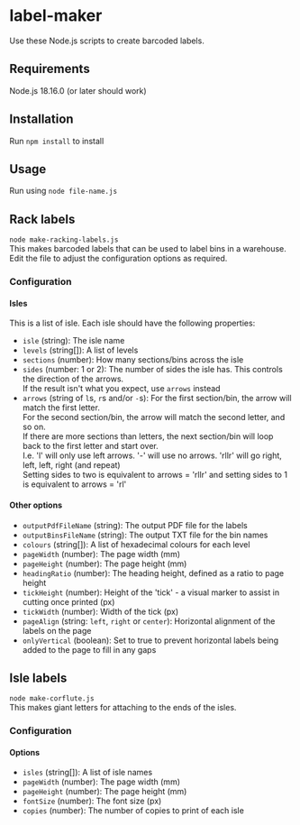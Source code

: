 # label-maker
Use these Node.js scripts to create barcoded labels.

## Requirements
Node.js 18.16.0 (or later should work)

## Installation
Run `npm install` to install 

## Usage
Run using `node file-name.js`

## Rack labels
`node make-racking-labels.js`  
This makes barcoded labels that can be used to label bins in a warehouse.  
Edit the file to adjust the configuration options as required.

### Configuration
#### Isles
This is a list of isle. Each isle should have the following properties:

- `isle` (string): The isle name
- `levels` (string[]): A list of levels
- `sections` (number): How many sections/bins across the isle
- `sides` (number: 1 or 2): The number of sides the isle has. This controls the direction of the arrows.  
            If the result isn't what you expect, use `arrows` instead
- `arrows` (string of `l`s, `r`s and/or `-`s):
        For the first section/bin, the arrow will match the first letter.  
        For the second section/bin, the arrow will match the second letter, and so on.  
        If there are more sections than letters, the next section/bin will loop back to the first letter and start over.  
        I.e. 'l' will only use left arrows. '-' will use no arrows. 'rllr' will go right, left, left, right (and repeat)  
        Setting sides to two is equivalent to arrows = 'rllr' and setting sides to 1 is equivalent to arrows = 'rl'  

#### Other options

- `outputPdfFileName` (string): The output PDF file for the labels
- `outputBinsFileName` (string): The output TXT file for the bin names
- `colours` (string[]): A list of hexadecimal colours for each level
- `pageWidth` (number): The page width (mm)
- `pageHeight` (number): The page height (mm)
- `headingRatio` (number): The heading height, defined as a ratio to page height
- `tickHeight` (number): Height of the 'tick' - a visual marker to assist in cutting once printed (px)
- `tickWidth` (number): Width of the tick (px)
- `pageAlign` (string: `left`, `right` or `center`): Horizontal alignment of the labels on the page
- `onlyVertical` (boolean): Set to true to prevent horizontal labels being added to the page to fill in any gaps

## Isle labels
`node make-corflute.js`  
This makes giant letters for attaching to the ends of the isles.

### Configuration
#### Options
- `isles` (string[]): A list of isle names
- `pageWidth` (number): The page width (mm)
- `pageHeight` (number): The page height (mm)
- `fontSize` (number): The font size (px)
- `copies` (number): The number of copies to print of each isle